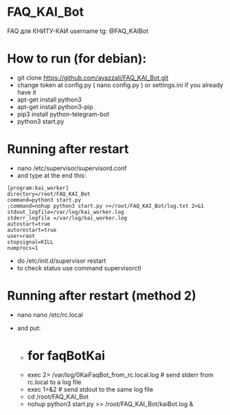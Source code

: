 # FAQ_KAI_Bot
FAQ для КНИТУ-КАИ
username tg: @FAQ_KAIBot

# How to run (for debian):
- git clone https://github.com/ayazzali/FAQ_KAI_Bot.git
- change token at config.py ( nano config.py ) or settings.ini if you already have it
- apt-get install python3
- apt-get install python3-pip
- pip3 install python-telegram-bot
- python3 start.py

# Running after restart
 - nano /etc/supervisor/supervisord.conf
 - and type at the end this:
 ```
[program:kai_worker]
directory=/root/FAQ_KAI_Bot
command=python3 start.py
;command=nohup python3 start.py >>/root/FAQ_KAI_Bot/log.txt 2>&1
stdout_logfile=/var/log/kai_worker.log
stderr_logfile =/var/log/kai_worker.log
autostart=true
autorestart=true
user=root
stopsignal=KILL
numprocs=1
```
- do /etc/init.d/supervisor restart
- to check status use command supervisorctl


# Running after restart (method 2)
- nano nano /etc/rc.local
- and put:

  - # for faqBotKai
  - exec 2> /var/log/0KaiFaqBot_from_rc.local.log # send stderr from rc.local to a log file
  - exec 1>&2 # send stdout to the same log file
  - cd /root/FAQ_KAI_Bot
  - nohup python3 start.py >> /root/FAQ_KAI_Bot/kaiBot.log &



